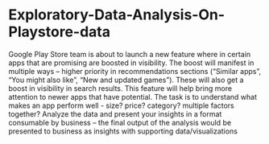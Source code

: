 # Exploratory-Data-Analysis-On-Playstore-data
Google Play Store team is about to launch a new feature where in certain apps that are promising are boosted in visibility. 
The boost will manifest in multiple ways – higher priority in recommendations sections (“Similar apps”, “You might also like”, “New and updated games”). 
These will also get a boost in visibility in search results. This feature will help bring more attention to newer apps that have potential.
The task is to understand what makes an app perform well - size? price? category? multiple factors together? Analyze the data and present your insights in a format consumable by 
business – the final output of the analysis would be presented to business as insights with supporting data/visualizations
